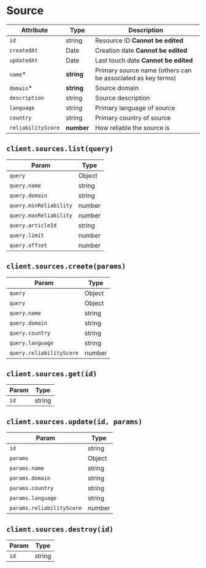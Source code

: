 # Source

| Attribute | Type | Description |
| --------- | ---- | ----------- |
| `id`        | string     | Resource ID **Cannot be edited** |
| `createdAt` | Date       | Creation date **Cannot be edited** |
| `updatedAt` | Date       | Last touch date **Cannot be edited** |
| `name`*     | **string** | Primary source name (others can be associated as key terms) |
| `domain`*    | **string**     | Source domain |
| `description`    | string     | Source description |
| `language`    | string     | Primary language of source |
| `country`    | string     | Primary country of source |
| `reliabilityScore`    | **number**     | How reliable the source is |

## `client.sources.list(query)`

| Param | Type |
|-------|------|
| `query`         | Object |
| `query.name`    | string |
| `query.domain`  | string |
| `query.minReliability` | number |
| `query.maxReliability` | number |
| `query.articleId`  | string |
| `query.limit`   | number |
| `query.offset`  | number |

## `client.sources.create(params)`

| Param | Type |
|-------|------|
| `query`         | Object |
| `query`        | Object |
| `query.name`   | string |
| `query.domain`   | string |
| `query.country`   | string |
| `query.language`   | string |
| `query.reliabilityScore` | number |

## `client.sources.get(id)`

| Param | Type |
|-------|------|
| `id` | string |

## `client.sources.update(id, params)`

| Param | Type |
|-------|------|
| `id`            | string |
| `params`        | Object |
| `params.name`   | string |
| `params.domain`   | string |
| `params.country`   | string |
| `params.language`   | string |
| `params.reliabilityScore` | number |

## `client.sources.destroy(id)`

| Param | Type |
|-------|------|
| `id` | string |
